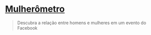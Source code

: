 # [Mulherômetro](http://mulherometro.com/)

> Descubra a relação entre homens e mulheres em um evento do Facebook
